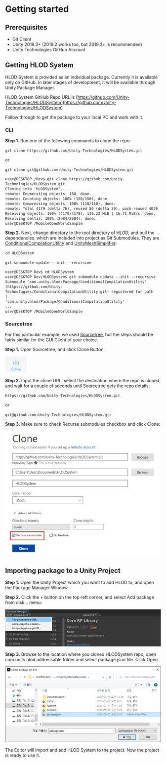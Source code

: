 # Getting started

## Prerequisites
-   Git Client
-   Unity 2019.3+ (2019.2 works too, but 2019.3+ is recommended)
-   Unity Technologies GitHub Account

## Getting HLOD System
HLOD System is provided as an individual package. Currently it is available only on GitHub. In later stages of development, it will be available through Unity Package Manager.

HLOD System GitHub Repo URL is [https://github.com/Unity-Technologies/HLODSystem](https://github.com/Unity-Technologies/HLODSystem)

Follow through to get the package to your local PC and work with it.

### CLI

**Step 1.** Run one of the following commands to clone the repo:

`git clone https://github.com/Unity-Technologies/HLODSystem.git`

or

`git clone git@github.com:Unity-Technologies/HLODSystem.git`



```
user@DESKTOP /Dev$ git clone https://github.com/Unity-Technologies/HLODSystem.git
Cloning into 'HLODSystem'...
remote: Enumerating objects: 150, done.
remote: Counting objects: 100% (150/150), done.
remote: Compressing objects: 100% (110/110), done.
remote: Total 4179 (delta 76), reused 80 (delta 39), pack-reused 4029
Receiving objects: 100% (4179/4179), 139.22 MiB | 16.71 MiB/s, done.
Resolving deltas: 100% (2684/2684), done.
user@DESKTOP /MobileOpenWorldSample
```

**Step 2.** Next, change directory to the root directory of HLOD, and pull the dependencies, which are included into project as Git Submodules. They are [ConditionalCompilationUtility](https://github.com/Unity-Technologies/ConditionalCompilationUtility) and [UnityMeshSimplifier](https://github.com/Unity-Technologies/UnityMeshSimplifier):

`cd HLODSystem`

`git submodule update --init --recursive`

```
user@DESKTOP Dev$ cd HLODSystem
user@DESKTOP Dev/HLODSystem$ git submodule update --init --recursive
Submodule 'com.unity.hlod/Package/ConditionalCompilationUtility'
(https://github.com/Unity-Technologies/ConditionalCompilationUtility.git) registered for path                                                  |
'com.unity.hlod/Package/ConditionalCompilationUtility'
...
user@DESKTOP /MobileOpenWorldSample
```

### Sourcetree

For this particular example, we used [Sourcetree](https://www.sourcetreeapp.com/), but the steps should be fairly similar for the GUI Client of your choice.

**Step 1.** Open Sourcetree, and click Clone Button:

![](./media/image4.png)

**Step 2.** Input the clone URL, select the destination where the repo is cloned, and wait for a couple of seconds until Sourcetree gets the repo details:

`https://github.com/Unity-Technologies/HLODSystem.git`

or

`git@github.com:Unity-Technologies/HLODSystem.git`

**Step 3.** Make sure to check Recurse submodules checkbox and click Clone:

![](./media/image15.png)

## Importing package to a Unity Project

**Step 1.** Open the Unity Project which you want to add HLOD to, and open the Package Manager Window.

**Step 2.** Click the + button on the top-left corner, and select Add package from disk... menu:

![](./media/image16.png)

**Step 3.** Browse to the location where you cloned HLODSystem repo, open com.unity.hlod.addressable folder and select package.json file. Click Open. 

![](./media/image10.png)

The Editor will import and add HLOD System to the project. Now the project is ready to use it.

